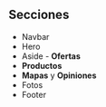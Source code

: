 ## Secciones

- Navbar
- Hero
- Aside - **Ofertas**
- **Productos**
- **Mapas** y **Opiniones**
- Fotos
- Footer